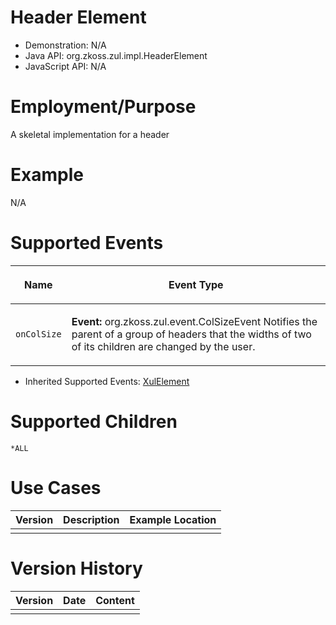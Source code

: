 

# Header Element

- Demonstration: N/A
- Java API: <javadoc>org.zkoss.zul.impl.HeaderElement</javadoc>
- JavaScript API: N/A

# Employment/Purpose

A skeletal implementation for a header

# Example

N/A

# Supported Events

<table>
<thead>
<tr class="header">
<th><center>
<p>Name</p>
</center></th>
<th><center>
<p>Event Type</p>
</center></th>
</tr>
</thead>
<tbody>
<tr class="odd">
<td><center>
<p><code>onColSize</code></p>
</center></td>
<td><p><strong>Event:</strong>
<javadoc>org.zkoss.zul.event.ColSizeEvent</javadoc> Notifies the parent
of a group of headers that the widths of two of its children are changed
by the user.</p></td>
</tr>
</tbody>
</table>

- Inherited Supported Events: [
  XulElement](ZK_Component_Reference/Base_Components/XulElement#Supported_Events)

# Supported Children

`*ALL`

# Use Cases

| Version | Description | Example Location |
|---------|-------------|------------------|
|         |             |                  |

# Version History

| Version | Date | Content |
|---------|------|---------|
|         |      |         |


